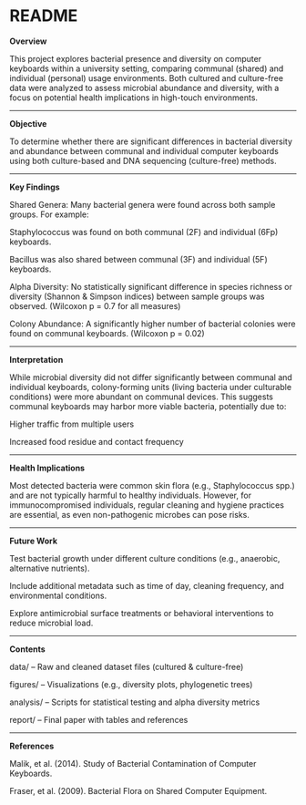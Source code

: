# README

**Overview**

This project explores bacterial presence and diversity on computer keyboards within a university setting, comparing communal (shared) and individual (personal) usage environments. Both cultured and culture-free data were analyzed to assess microbial abundance and diversity, with a focus on potential health implications in high-touch environments.

---

**Objective**

To determine whether there are significant differences in bacterial diversity and abundance between communal and individual computer keyboards using both culture-based and DNA sequencing (culture-free) methods.

---

**Key Findings**

Shared Genera: Many bacterial genera were found across both sample groups. For example:

Staphylococcus was found on both communal (2F) and individual (6Fp) keyboards.

Bacillus was also shared between communal (3F) and individual (5F) keyboards.

Alpha Diversity: No statistically significant difference in species richness or diversity (Shannon & Simpson indices) between sample groups was observed.
(Wilcoxon p = 0.7 for all measures)

Colony Abundance: A significantly higher number of bacterial colonies were found on communal keyboards.
(Wilcoxon p = 0.02)

---

**Interpretation**

While microbial diversity did not differ significantly between communal and individual keyboards, colony-forming units (living bacteria under culturable conditions) were more abundant on communal devices. This suggests communal keyboards may harbor more viable bacteria, potentially due to:

Higher traffic from multiple users

Increased food residue and contact frequency

---

**Health Implications**

Most detected bacteria were common skin flora (e.g., Staphylococcus spp.) and are not typically harmful to healthy individuals. However, for immunocompromised individuals, regular cleaning and hygiene practices are essential, as even non-pathogenic microbes can pose risks.

---

**Future Work**

Test bacterial growth under different culture conditions (e.g., anaerobic, alternative nutrients).

Include additional metadata such as time of day, cleaning frequency, and environmental conditions.

Explore antimicrobial surface treatments or behavioral interventions to reduce microbial load.

---

**Contents**

data/ – Raw and cleaned dataset files (cultured & culture-free)

figures/ – Visualizations (e.g., diversity plots, phylogenetic trees)

analysis/ – Scripts for statistical testing and alpha diversity metrics

report/ – Final paper with tables and references

---

**References**

Malik, et al. (2014). Study of Bacterial Contamination of Computer Keyboards.

Fraser, et al. (2009). Bacterial Flora on Shared Computer Equipment.
